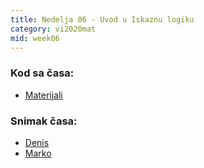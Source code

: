 ```yaml
---
title: Nedelja 06 - Uvod u Iskaznu logiku
category: vi2020mat
mid: week06
---
```


### Kod sa časa:

- <a target="_blank" href="https://github.com/matfvi/vi/tree/master/2020.2021/06_Logika_Uvod">Materijali</a>

### Snimak časa:
  - <a target="_blank" href="https://youtu.be/UZRwR8Q1ZVI">Denis</a>
  - <a target="_blank" href="https://youtu.be/rSwd_huDEEY">Marko</a>

